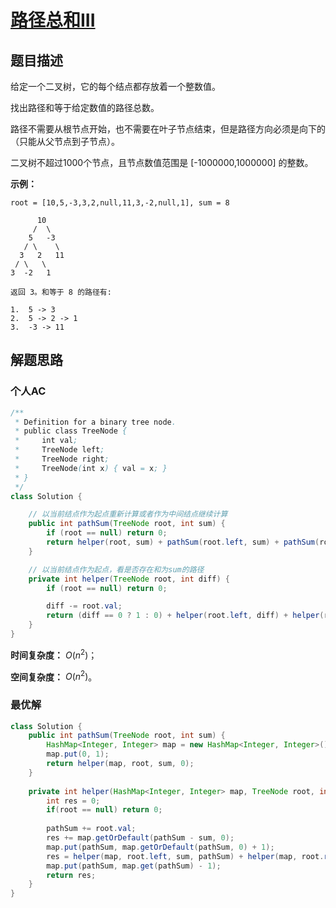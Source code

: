 # [路径总和III](https://leetcode-cn.com/problems/path-sum-iii/)

## 题目描述

给定一个二叉树，它的每个结点都存放着一个整数值。

找出路径和等于给定数值的路径总数。

路径不需要从根节点开始，也不需要在叶子节点结束，但是路径方向必须是向下的（只能从父节点到子节点）。

二叉树不超过1000个节点，且节点数值范围是 [-1000000,1000000] 的整数。

**示例：**

```
root = [10,5,-3,3,2,null,11,3,-2,null,1], sum = 8

      10
     /  \
    5   -3
   / \    \
  3   2   11
 / \   \
3  -2   1

返回 3。和等于 8 的路径有:

1.  5 -> 3
2.  5 -> 2 -> 1
3.  -3 -> 11
```

## 解题思路

### 个人AC

```java
/**
 * Definition for a binary tree node.
 * public class TreeNode {
 *     int val;
 *     TreeNode left;
 *     TreeNode right;
 *     TreeNode(int x) { val = x; }
 * }
 */
class Solution {

    // 以当前结点作为起点重新计算或者作为中间结点继续计算
    public int pathSum(TreeNode root, int sum) {
        if (root == null) return 0;
        return helper(root, sum) + pathSum(root.left, sum) + pathSum(root.right, sum);
    }

    // 以当前结点作为起点，看是否存在和为sum的路径
    private int helper(TreeNode root, int diff) {
        if (root == null) return 0;

        diff -= root.val;
        return (diff == 0 ? 1 : 0) + helper(root.left, diff) + helper(root.right, diff);
    }
}
```

**时间复杂度：** $O(n^2)$；

**空间复杂度：** $O(n^2)$。

### 最优解

```java
class Solution {
    public int pathSum(TreeNode root, int sum) {
        HashMap<Integer, Integer> map = new HashMap<Integer, Integer>();
        map.put(0, 1);
        return helper(map, root, sum, 0);
    }
    
    private int helper(HashMap<Integer, Integer> map, TreeNode root, int sum, int pathSum){
        int res = 0;
        if(root == null) return 0;
        
        pathSum += root.val;
        res += map.getOrDefault(pathSum - sum, 0);
        map.put(pathSum, map.getOrDefault(pathSum, 0) + 1);
        res = helper(map, root.left, sum, pathSum) + helper(map, root.right, sum, pathSum) + res;
        map.put(pathSum, map.get(pathSum) - 1);
        return res;
    }
}
```

